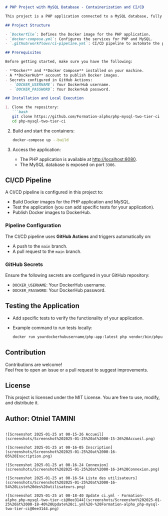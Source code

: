 ```markdown
# PHP Project with MySQL Database - Containerization and CI/CD

This project is a PHP application connected to a MySQL database, fully containerized using Docker. It includes a CI/CD pipeline to automate the build, test, and publish processes for Docker containers on DockerHub.

## Project Structure

- `Dockerfile`: Defines the Docker image for the PHP application.
- `docker-compose.yml`: Configures the services for PHP and MySQL.
- `.github/workflows/ci-pipeline.yml`: CI/CD pipeline to automate the process.

## Prerequisites

Before getting started, make sure you have the following:

- **Docker** and **Docker Compose** installed on your machine.
- A **DockerHub** account to publish Docker images.
- Secrets configured in GitHub Actions:
  - `DOCKER_USERNAME`: Your DockerHub username.
  - `DOCKER_PASSWORD`: Your DockerHub password.

## Installation and Local Execution

1. Clone the repository:
   ```bash
   git clone https://github.com/Formation-alpho/php-mysql-two-tier-ci
   cd php-mysql-two-tier-ci
   ```

2. Build and start the containers:
   ```bash
   docker-compose up --build
   ```

3. Access the application:
   - The PHP application is available at [http://localhost:8080](http://localhost:8080).
   - The MySQL database is exposed on port `3306`.

## CI/CD Pipeline

A CI/CD pipeline is configured in this project to:

- Build Docker images for the PHP application and MySQL.
- Test the application (you can add specific tests for your application).
- Publish Docker images to DockerHub.

### Pipeline Configuration

The CI/CD pipeline uses **GitHub Actions** and triggers automatically on:

- A push to the `main` branch.
- A pull request to the `main` branch.

### GitHub Secrets

Ensure the following secrets are configured in your GitHub repository:

- `DOCKER_USERNAME`: Your DockerHub username.
- `DOCKER_PASSWORD`: Your DockerHub password.

## Testing the Application

- Add specific tests to verify the functionality of your application.
- Example command to run tests locally:

  ```bash
  docker run yourdockerhubusername/php-app:latest php vendor/bin/phpunit
  ```

## Contribution

Contributions are welcome!  
Feel free to open an issue or a pull request to suggest improvements.

## License

This project is licensed under the MIT License. You are free to use, modify, and distribute it.

## Author: Otniel TAMINI
```

![Screenshot 2025-01-25 at 00-15-26 Accueil](screenshots/Screenshot%202025-01-25%20at%2000-15-26%20Accueil.png)

![Screenshot 2025-01-25 at 00-16-05 Inscription](screenshots/Screenshot%202025-01-25%20at%2000-16-05%20Inscription.png)

![Screenshot 2025-01-25 at 00-16-24 Connexion](screenshots/Screenshot%202025-01-25%20at%2000-16-24%20Connexion.png)

![Screenshot 2025-01-25 at 00-16-54 Liste des utilisateurs](screenshots/Screenshot%202025-01-25%20at%2000-16-54%20Liste%20des%20utilisateurs.png)

![Screenshot 2025-01-25 at 00-18-40 Update ci.yml · Formation-alpho_php-mysql-two-tier-ci@0ee3144](screenshots/Screenshot%202025-01-25%20at%2000-18-40%20Update%20ci.yml%20·%20Formation-alpho_php-mysql-two-tier-ci@0ee3144.png)
